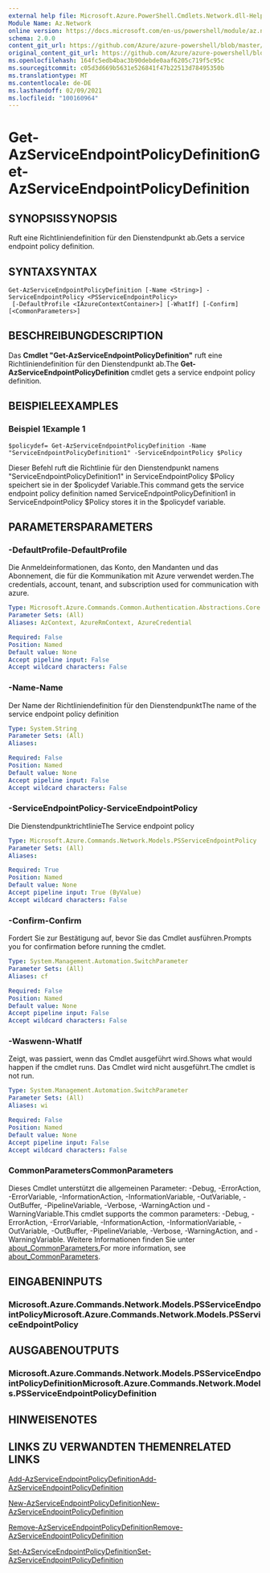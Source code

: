```yaml
---
external help file: Microsoft.Azure.PowerShell.Cmdlets.Network.dll-Help.xml
Module Name: Az.Network
online version: https://docs.microsoft.com/en-us/powershell/module/az.network/get-azserviceendpointpolicydefinition
schema: 2.0.0
content_git_url: https://github.com/Azure/azure-powershell/blob/master/src/Network/Network/help/Get-AzServiceEndpointPolicyDefinition.md
original_content_git_url: https://github.com/Azure/azure-powershell/blob/master/src/Network/Network/help/Get-AzServiceEndpointPolicyDefinition.md
ms.openlocfilehash: 164fc5edb4bac3b90debde0aaf6205c719f5c95c
ms.sourcegitcommit: c05d3d669b5631e526841f47b22513d78495350b
ms.translationtype: MT
ms.contentlocale: de-DE
ms.lasthandoff: 02/09/2021
ms.locfileid: "100160964"
---
```

# <span data-ttu-id="6bbc2-101">Get-AzServiceEndpointPolicyDefinition</span><span class="sxs-lookup"><span data-stu-id="6bbc2-101">Get-AzServiceEndpointPolicyDefinition</span></span>

## <span data-ttu-id="6bbc2-102">SYNOPSIS</span><span class="sxs-lookup"><span data-stu-id="6bbc2-102">SYNOPSIS</span></span>
<span data-ttu-id="6bbc2-103">Ruft eine Richtliniendefinition für den Dienstendpunkt ab.</span><span class="sxs-lookup"><span data-stu-id="6bbc2-103">Gets a service endpoint policy definition.</span></span>

## <span data-ttu-id="6bbc2-104">SYNTAX</span><span class="sxs-lookup"><span data-stu-id="6bbc2-104">SYNTAX</span></span>

```
Get-AzServiceEndpointPolicyDefinition [-Name <String>] -ServiceEndpointPolicy <PSServiceEndpointPolicy>
 [-DefaultProfile <IAzureContextContainer>] [-WhatIf] [-Confirm] [<CommonParameters>]
```

## <span data-ttu-id="6bbc2-105">BESCHREIBUNG</span><span class="sxs-lookup"><span data-stu-id="6bbc2-105">DESCRIPTION</span></span>
<span data-ttu-id="6bbc2-106">Das **Cmdlet "Get-AzServiceEndpointPolicyDefinition"** ruft eine Richtliniendefinition für den Dienstendpunkt ab.</span><span class="sxs-lookup"><span data-stu-id="6bbc2-106">The **Get-AzServiceEndpointPolicyDefinition** cmdlet gets a service endpoint policy definition.</span></span>

## <span data-ttu-id="6bbc2-107">BEISPIELE</span><span class="sxs-lookup"><span data-stu-id="6bbc2-107">EXAMPLES</span></span>

### <span data-ttu-id="6bbc2-108">Beispiel 1</span><span class="sxs-lookup"><span data-stu-id="6bbc2-108">Example 1</span></span>
```
$policydef= Get-AzServiceEndpointPolicyDefinition -Name "ServiceEndpointPolicyDefinition1" -ServiceEndpointPolicy $Policy
```

<span data-ttu-id="6bbc2-109">Dieser Befehl ruft die Richtlinie für den Dienstendpunkt namens "ServiceEndpointPolicyDefinition1" in ServiceEndpointPolicy $Policy speichert sie in der $policydef Variable.</span><span class="sxs-lookup"><span data-stu-id="6bbc2-109">This command gets the service endpoint policy definition named ServiceEndpointPolicyDefinition1 in ServiceEndpointPolicy $Policy stores it in the $policydef variable.</span></span>

## <span data-ttu-id="6bbc2-110">PARAMETERS</span><span class="sxs-lookup"><span data-stu-id="6bbc2-110">PARAMETERS</span></span>

### <span data-ttu-id="6bbc2-111">-DefaultProfile</span><span class="sxs-lookup"><span data-stu-id="6bbc2-111">-DefaultProfile</span></span>
<span data-ttu-id="6bbc2-112">Die Anmeldeinformationen, das Konto, den Mandanten und das Abonnement, die für die Kommunikation mit Azure verwendet werden.</span><span class="sxs-lookup"><span data-stu-id="6bbc2-112">The credentials, account, tenant, and subscription used for communication with azure.</span></span>

```yaml
Type: Microsoft.Azure.Commands.Common.Authentication.Abstractions.Core.IAzureContextContainer
Parameter Sets: (All)
Aliases: AzContext, AzureRmContext, AzureCredential

Required: False
Position: Named
Default value: None
Accept pipeline input: False
Accept wildcard characters: False
```

### <span data-ttu-id="6bbc2-113">-Name</span><span class="sxs-lookup"><span data-stu-id="6bbc2-113">-Name</span></span>
<span data-ttu-id="6bbc2-114">Der Name der Richtliniendefinition für den Dienstendpunkt</span><span class="sxs-lookup"><span data-stu-id="6bbc2-114">The name of the service endpoint policy definition</span></span>

```yaml
Type: System.String
Parameter Sets: (All)
Aliases:

Required: False
Position: Named
Default value: None
Accept pipeline input: False
Accept wildcard characters: False
```

### <span data-ttu-id="6bbc2-115">-ServiceEndpointPolicy</span><span class="sxs-lookup"><span data-stu-id="6bbc2-115">-ServiceEndpointPolicy</span></span>
<span data-ttu-id="6bbc2-116">Die Dienstendpunktrichtlinie</span><span class="sxs-lookup"><span data-stu-id="6bbc2-116">The Service endpoint policy</span></span>

```yaml
Type: Microsoft.Azure.Commands.Network.Models.PSServiceEndpointPolicy
Parameter Sets: (All)
Aliases:

Required: True
Position: Named
Default value: None
Accept pipeline input: True (ByValue)
Accept wildcard characters: False
```

### <span data-ttu-id="6bbc2-117">-Confirm</span><span class="sxs-lookup"><span data-stu-id="6bbc2-117">-Confirm</span></span>
<span data-ttu-id="6bbc2-118">Fordert Sie zur Bestätigung auf, bevor Sie das Cmdlet ausführen.</span><span class="sxs-lookup"><span data-stu-id="6bbc2-118">Prompts you for confirmation before running the cmdlet.</span></span>

```yaml
Type: System.Management.Automation.SwitchParameter
Parameter Sets: (All)
Aliases: cf

Required: False
Position: Named
Default value: None
Accept pipeline input: False
Accept wildcard characters: False
```

### <span data-ttu-id="6bbc2-119">-Waswenn</span><span class="sxs-lookup"><span data-stu-id="6bbc2-119">-WhatIf</span></span>
<span data-ttu-id="6bbc2-120">Zeigt, was passiert, wenn das Cmdlet ausgeführt wird.</span><span class="sxs-lookup"><span data-stu-id="6bbc2-120">Shows what would happen if the cmdlet runs.</span></span> <span data-ttu-id="6bbc2-121">Das Cmdlet wird nicht ausgeführt.</span><span class="sxs-lookup"><span data-stu-id="6bbc2-121">The cmdlet is not run.</span></span>

```yaml
Type: System.Management.Automation.SwitchParameter
Parameter Sets: (All)
Aliases: wi

Required: False
Position: Named
Default value: None
Accept pipeline input: False
Accept wildcard characters: False
```

### <span data-ttu-id="6bbc2-122">CommonParameters</span><span class="sxs-lookup"><span data-stu-id="6bbc2-122">CommonParameters</span></span>
<span data-ttu-id="6bbc2-123">Dieses Cmdlet unterstützt die allgemeinen Parameter: -Debug, -ErrorAction, -ErrorVariable, -InformationAction, -InformationVariable, -OutVariable, -OutBuffer, -PipelineVariable, -Verbose, -WarningAction und -WarningVariable.</span><span class="sxs-lookup"><span data-stu-id="6bbc2-123">This cmdlet supports the common parameters: -Debug, -ErrorAction, -ErrorVariable, -InformationAction, -InformationVariable, -OutVariable, -OutBuffer, -PipelineVariable, -Verbose, -WarningAction, and -WarningVariable.</span></span> <span data-ttu-id="6bbc2-124">Weitere Informationen finden Sie unter [about_CommonParameters.](http://go.microsoft.com/fwlink/?LinkID=113216)</span><span class="sxs-lookup"><span data-stu-id="6bbc2-124">For more information, see [about_CommonParameters](http://go.microsoft.com/fwlink/?LinkID=113216).</span></span>

## <span data-ttu-id="6bbc2-125">EINGABEN</span><span class="sxs-lookup"><span data-stu-id="6bbc2-125">INPUTS</span></span>

### <span data-ttu-id="6bbc2-126">Microsoft.Azure.Commands.Network.Models.PSServiceEndpointPolicy</span><span class="sxs-lookup"><span data-stu-id="6bbc2-126">Microsoft.Azure.Commands.Network.Models.PSServiceEndpointPolicy</span></span>

## <span data-ttu-id="6bbc2-127">AUSGABEN</span><span class="sxs-lookup"><span data-stu-id="6bbc2-127">OUTPUTS</span></span>

### <span data-ttu-id="6bbc2-128">Microsoft.Azure.Commands.Network.Models.PSServiceEndpointPolicyDefinition</span><span class="sxs-lookup"><span data-stu-id="6bbc2-128">Microsoft.Azure.Commands.Network.Models.PSServiceEndpointPolicyDefinition</span></span>

## <span data-ttu-id="6bbc2-129">HINWEISE</span><span class="sxs-lookup"><span data-stu-id="6bbc2-129">NOTES</span></span>

## <span data-ttu-id="6bbc2-130">LINKS ZU VERWANDTEN THEMEN</span><span class="sxs-lookup"><span data-stu-id="6bbc2-130">RELATED LINKS</span></span>

[<span data-ttu-id="6bbc2-131">Add-AzServiceEndpointPolicyDefinition</span><span class="sxs-lookup"><span data-stu-id="6bbc2-131">Add-AzServiceEndpointPolicyDefinition</span></span>](./Add-AzServiceEndpointPolicyDefinition.md)

[<span data-ttu-id="6bbc2-132">New-AzServiceEndpointPolicyDefinition</span><span class="sxs-lookup"><span data-stu-id="6bbc2-132">New-AzServiceEndpointPolicyDefinition</span></span>](./New-AzServiceEndpointPolicyDefinition.md)

[<span data-ttu-id="6bbc2-133">Remove-AzServiceEndpointPolicyDefinition</span><span class="sxs-lookup"><span data-stu-id="6bbc2-133">Remove-AzServiceEndpointPolicyDefinition</span></span>](./Remove-AzServiceEndpointPolicyDefinition.md)

[<span data-ttu-id="6bbc2-134">Set-AzServiceEndpointPolicyDefinition</span><span class="sxs-lookup"><span data-stu-id="6bbc2-134">Set-AzServiceEndpointPolicyDefinition</span></span>](./Set-AzServiceEndpointPolicyDefinition.md)
